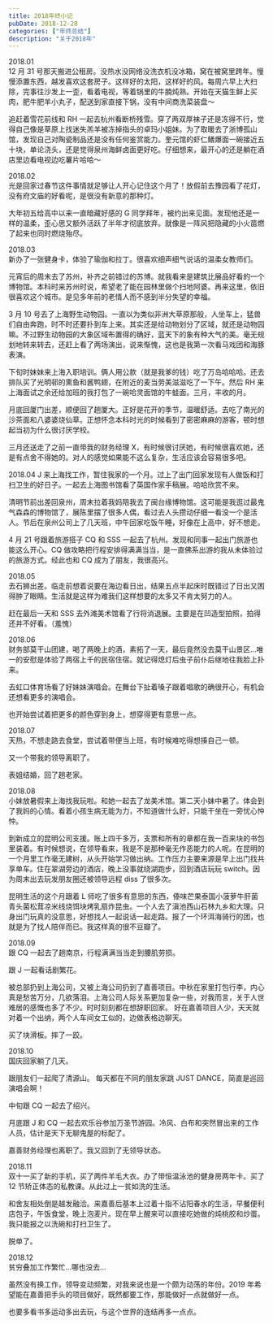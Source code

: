 ```yaml
---
title: 2018年终小记
pubDate: 2018-12-28
categories: ["年终总结"]
description: "关于2018年"
---
```


2018.01  
12 月 31 号那天搬进公租房。没热水没网络没洗衣机没冰箱，窝在被窝里跨年。慢慢添置东西，越发喜欢这套房子。这样好的太阳，这样好的风。每周六早上大扫除，完事往沙发上一歪，看着电视，等着锅里的牛腩炖熟。开始在天猫生鲜上买肉，肥牛肥羊小丸子，配送到家直接下锅，没有中间商洗菜装盘～

追赶着雪花前线和 RH 一起去杭州看断桥残雪。穿了两双厚袜子还是冻得不行，觉得自己像是草原上找迷失羔羊被冻掉指头的卓玛小姐妹。为了取暖去了浙博孤山馆，发现自己对陶瓷制品还是没有任何鉴赏能力。奎元馆的虾仁鳝爆面一碗接近五十块，单论浇头，还是觉得泉州海鲜卤面更好吃。仔细想来，最开心的还是躺在酒店里边看电视边吃薯片哈哈～

2018.02  
光是回家过春节这件事情就足够让人开心记住这个月了！放假前去豫园看了花灯，没有府文庙的好看呢，是很没有新意的那种灯。

大年初五给高中以来一直暗藏好感的 G 同学拜年，被约出来见面。发现他还是一样的温柔，歪心思又额外活跃了半年才彻底放弃。就像是一阵风把隐藏的小火苗燃了起来也同时燃烧殆尽。

2018.03  
新办了一张健身卡，体验了瑜伽和拉丁。很喜欢细声细气说话的温柔女教师们。

元宵后的周末去了苏州，补齐之前错过的苏博。就我看来是建筑比展品好看的一个博物馆。本科时来苏州时说，希望老了能在园林里做个扫地阿婆。再来这里，依旧很喜欢这个城市。是见多年前的老情人而不感到半分失望的幸福。

3 月 10 号去了上海野生动物园。一直以为类似非洲大草原那般，人坐车上，猛兽们自由奔跑，时不时还要扑到车上来。其实还是给动物划分了区域，就还是动物园嘛。不过野生动物园的大象区域布置得的确好，蓝天下的象有种大气的美。毫无规划地转来转去，还赶上看了两场演出，说来惭愧，这也是我第一次看马戏团和海豚表演。

下旬时妹妹来上海入职培训。俩人用公款（就是我爹的钱）吃了万岛哈哈哈。还去排队买了光明邨的熏鱼和酱鸭翅，在附近的麦当劳美滋滋吃了一下午。然后 RH 来上海面试之余还给加班的我打包了一碗哈灵面馆的牛蛙面。三月，丰收的月。

月底回厦门出差，顺便回了趟厦大。正好是花开的季节，温暖舒适。去吃了南光的沙茶面和八婆婆烧仙草。正想怀念本科时光的时候看到了密密麻麻的游客，顿时想起当初为什么很讨厌学校。

三月还送走了之前一直带我的财务经理 X，有时候很讨厌她，有时候很喜欢她，还是有点舍不得她的。对人的感觉如果能不这么复杂，生活应该会容易很多吧。

2018.04
J 来上海找工作，暂住我家的一个月。过上了出门回家发现有人做饭和打扫卫生的好日子。一起去上海图书馆看了英国作家手稿展。哈哈欣赏不来。

清明节前出差回泉州，周末拉着我妈陪我去了闽台缘博物馆。这可能是我逛过最鬼气森森的博物馆了，展陈里摆了很多人偶，看过去人头攒动仔细一看没一个是活人。节后在泉州公司上了几天班，中午回家吃饭午睡，好像在上高中，好不想走。

4 月 21 号跟着旅游搭子 CQ 和 SSS 一起去了杭州。发现和同事一起出门旅游也能这么开心。CQ 做攻略把行程安排得满满当当，是一直佛系出游的我从未体验过的旅游方式。经此也和 CQ 成为了朋友，我很高兴。

2018.05  
去石狮出差。临走前想着说要在海边看日出，结果五点半起床时既错过了日出又困得肿了眼睛。生活就是这样为难我们这样想要的太多又不肯太努力的人。

赶在最后一天和 SSS 去外滩美术馆看了行将消退展。主要是在凹造型拍照，拍得还并不好看。（羞愧）

2018.06  
财务部莫干山团建，喝了两晚上的酒，素拓了一天，最后竟然没去莫干山景区...唯一的安慰是体验了两宿上千的民宿住宿。就记得熄灯后虫子前仆后继地往我脸上扑来。

去虹口体育场看了好妹妹演唱会。在舞台下扯着嗓子跟着唱歌的确很开心，有机会还想看更多的演唱会。

也开始尝试着把更多的颜色穿到身上，想穿得更有意思一点。

2018.07  
天热，不想走路去食堂，尝试着带便当上班，有时候难吃得想揍自己一顿。

又一个带我的领导离职了。

表姐结婚，回了趟老家。

2018.08  
小妹放暑假来上海找我玩啦。和她一起去了龙美术馆。第二天小妹中暑了。体会到了我妈的心情。看着小孩生病无能为力，不知道做什么好，只能干坐在一旁忧心忡忡。

到新成立的昆明公司支援。账上四千多万，支票和所有的章都在我一百来块的书包里装着。有时候想说，在领导看来，我是不是那种毫无作恶能力的人呢。在昆明的一个月里工作毫无建树，从头开始学习做出纳。工作压力主要来源是早上出门找共享单车。住在翠湖旁边的酒店，晚上没事就绕湖跑步，回到酒店玩玩 switch。因为周末出去玩发朋友圈还被领导远程 diss 了很多次。

昆明生活的这个月跟着 L 师吃了很多有意思的东西，傣味芒果泰国小菠萝牛肝菌青头菌松茸凉米线烧饵块烤乳扇炸昆虫。一个人去了滇池西山石林九乡和大理。只身出门玩真的没意思，好想找人一起说话一起走路。报了一个环洱海骑行的团，也就是为了找人陪伴而已。我这样真的很不豆瓣了。

2018.09  
跟 CQ 一起去了趟南京，行程满满当当走到腰肌劳损。

跟 J 一起看话剧繁花。

被总部扔到上海公司，又被上海公司扔到了嘉善项目。中秋在家里打包行李，内心真是愁苦万分，几欲落泪。上海公司人际关系更加复杂一些，对我而言，关于人世难居的感慨也多了不少。时时刻刻都在想辞职回家。 好在嘉善项目人少，天天就对着一个出纳，两个人车间女工似的，边做表格边聊天。

买了块滑板。摔了一跤。

2018.10  
国庆回家躺了几天。

跟朋友们一起爬了清源山。 每天都在不同的朋友家跳 JUST DANCE，简直是巡回演唱会啊！

中旬跟 CQ 一起去了绍兴。

月底跟 J 和 CQ 一起去欢乐谷参加万圣节游园。冷风、白布和突然冒出来的工作人员，估计是天下无聊鬼屋的标配了。

嘉善财务经理也离职了。我又回到了无领导状态。

2018.11  
双十一买了新的手机，买了两件羊毛大衣。办了带恒温泳池的健身房两年卡。买了 12 节矫正体态的私教课。从此过上一贫如洗的生活。

和舍友相处倒是越发融洽。来嘉善后基本上过着十指不沾阳春水的生活，早餐便利店包子，午饭食堂，晚上泡麦片。现在早上醒来可以直接吃她做的炖桃胶和炒蛋。我只能报之以洗碗和打扫卫生了。

脱单了。

2018.12  
贫穷叠加工作繁忙…哪也没去…

虽然没有换工作，领导变动频繁，对我来说也是一个颇为动荡的年份。2019 年希望能在嘉善把手头的项目做好，既然都要工作，那能做好一点就做好一点。

也要多看书多运动多出去玩，与这个世界的连结再多一点点。
